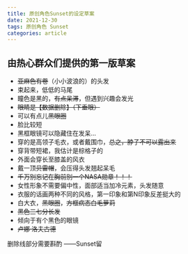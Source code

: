```yaml
---
title: 原创角色Sunset的设定草案
date: 2021-12-30
tags: 原创角色 Sunset
categories: article
---
```

## 由热心群众们提供的第一版草案

* ~~亚麻色有卷~~（小小波浪的）的头发
* 束起来，低低的马尾
* 瞳色是黑的，~~有点呆滞~~，但遇到兴趣会发光
* ~~眼睛是【数据删除】（下垂眼）~~
* 可以有点儿~~黑眼圈~~
* 脸比较短
* 黑框眼镜可以隐藏住在发呆...
* 穿的是高领子毛衣，或者戴围巾，~~总之，脖子不可以露出来~~
* 穿背带短裙，我估计是棕格子的
* 外面会穿长至膝盖的风衣
* 戴一顶~~贝雷帽~~，会压得头发翘起呆毛
* ~~千万别忘记在胸前别一个NASA勋章！！！~~
* 女性形象不需要偏中性，面部适当加冷元素，头发随意
* 衣服的话画两种不同的风格，第一印象和第N印象反差挺大的
* 白大衣，~~黑眼圈~~，~~方框病态白毛萝莉~~
* ~~黑色三七分长发~~
* 倾向于有个黑色的眼镜
* ~~卢娜·洛夫古德~~

删除线部分需要斟酌 ——Sunset留

